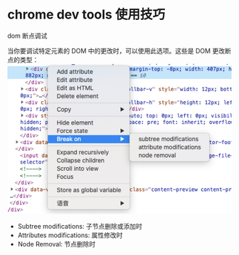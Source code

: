 # chrome dev tools 使用技巧

dom 断点调试

当你要调试特定元素的 DOM 中的更改时，可以使用此选项。这些是 DOM 更改断点的类型：
![dom 断点调试](../assets/20240129093700.png)

- Subtree modifications: 子节点删除或添加时
- Attributes modifications: 属性修改时
- Node Removal: 节点删除时
